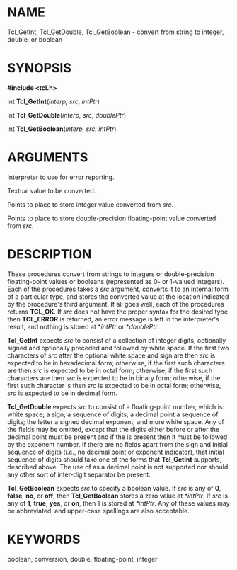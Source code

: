# NAME

Tcl_GetInt, Tcl_GetDouble, Tcl_GetBoolean - convert from string to
integer, double, or boolean

# SYNOPSIS

**#include \<tcl.h\>**

int **Tcl_GetInt**(*interp, src, intPtr*)

int **Tcl_GetDouble**(*interp, src, doublePtr*)

int **Tcl_GetBoolean**(*interp, src, intPtr*)

# ARGUMENTS

Interpreter to use for error reporting.

Textual value to be converted.

Points to place to store integer value converted from *src*.

Points to place to store double-precision floating-point value converted
from *src*.

# DESCRIPTION

These procedures convert from strings to integers or double-precision
floating-point values or booleans (represented as 0- or 1-valued
integers). Each of the procedures takes a *src* argument, converts it to
an internal form of a particular type, and stores the converted value at
the location indicated by the procedure\'s third argument. If all goes
well, each of the procedures returns **TCL_OK**. If *src* does not have
the proper syntax for the desired type then **TCL_ERROR** is returned,
an error message is left in the interpreter\'s result, and nothing is
stored at \**intPtr* or \**doublePtr*.

**Tcl_GetInt** expects *src* to consist of a collection of integer
digits, optionally signed and optionally preceded and followed by white
space. If the first two characters of *src* after the optional white
space and sign are then *src* is expected to be in hexadecimal form;
otherwise, if the first such characters are then *src* is expected to be
in octal form; otherwise, if the first such characters are then *src* is
expected to be in binary form; otherwise, if the first such character is
then *src* is expected to be in octal form; otherwise, *src* is expected
to be in decimal form.

**Tcl_GetDouble** expects *src* to consist of a floating-point number,
which is: white space; a sign; a sequence of digits; a decimal point a
sequence of digits; the letter a signed decimal exponent; and more white
space. Any of the fields may be omitted, except that the digits either
before or after the decimal point must be present and if the is present
then it must be followed by the exponent number. If there are no fields
apart from the sign and initial sequence of digits (i.e., no decimal
point or exponent indicator), that initial sequence of digits should
take one of the forms that **Tcl_GetInt** supports, described above. The
use of as a decimal point is not supported nor should any other sort of
inter-digit separator be present.

**Tcl_GetBoolean** expects *src* to specify a boolean value. If *src* is
any of **0**, **false**, **no**, or **off**, then **Tcl_GetBoolean**
stores a zero value at *\*intPtr*. If *src* is any of **1**, **true**,
**yes**, or **on**, then 1 is stored at *\*intPtr*. Any of these values
may be abbreviated, and upper-case spellings are also acceptable.

# KEYWORDS

boolean, conversion, double, floating-point, integer

<!---
Copyright (c) 1989-1993 The Regents of the University of California
Copyright (c) 1994-1996 Sun Microsystems, Inc
-->

